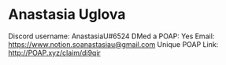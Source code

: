 # Anastasia Uglova

Discord username: AnastasiaU#6524
DMed a POAP: Yes
Email: https://www.notion.soanastasiau@gmail.com
Unique POAP Link: http://POAP.xyz/claim/di9qir